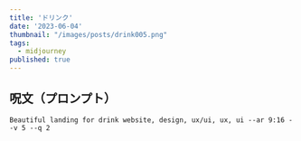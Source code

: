 ```yaml
---
title: 'ドリンク'
date: '2023-06-04'
thumbnail: "/images/posts/drink005.png"
tags:
  - midjourney
published: true
---
```


## 呪文（プロンプト）
```
Beautiful landing for drink website, design, ux/ui, ux, ui --ar 9:16 --v 5 --q 2
```